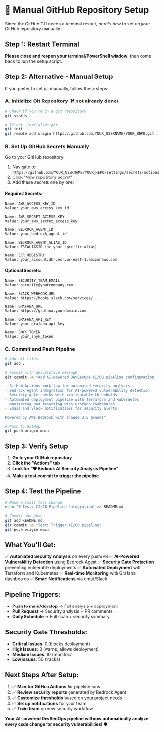 # 🔧 Manual GitHub Repository Setup

Since the GitHub CLI needs a terminal restart, here's how to set up your GitHub repository manually:

## **Step 1: Restart Terminal**

**Please close and reopen your terminal/PowerShell window**, then come back to run the setup script.

## **Step 2: Alternative - Manual Setup**

If you prefer to set up manually, follow these steps:

### **A. Initialize Git Repository (if not already done)**

```bash
# Check if you're in a git repository
git status

# If not, initialize git
git init
git remote add origin https://github.com/YOUR_USERNAME/YOUR_REPO.git
```

### **B. Set Up GitHub Secrets Manually**

Go to your GitHub repository:
1. Navigate to: `https://github.com/YOUR_USERNAME/YOUR_REPO/settings/secrets/actions`
2. Click "New repository secret"
3. Add these secrets one by one:

#### **Required Secrets:**
```
Name: AWS_ACCESS_KEY_ID
Value: your_aws_access_key_id

Name: AWS_SECRET_ACCESS_KEY  
Value: your_aws_secret_access_key

Name: BEDROCK_AGENT_ID
Value: your_bedrock_agent_id

Name: BEDROCK_AGENT_ALIAS_ID
Value: TSTALIASID (or your specific alias)

Name: ECR_REGISTRY
Value: your_account.dkr.ecr.us-east-1.amazonaws.com
```

#### **Optional Secrets:**
```
Name: SECURITY_TEAM_EMAIL
Value: security@yourcompany.com

Name: SLACK_WEBHOOK_URL
Value: https://hooks.slack.com/services/...

Name: GRAFANA_URL
Value: https://grafana.yourdomain.com

Name: GRAFANA_API_KEY
Value: your_grafana_api_key

Name: SNYK_TOKEN
Value: your_snyk_token
```

### **C. Commit and Push Pipeline**

```bash
# Add all files
git add .

# Commit with descriptive message
git commit -m "Add AI-powered DevSecOps CI/CD pipeline configuration

- GitHub Actions workflow for automated security analysis
- Bedrock Agent integration for AI-powered vulnerability detection  
- Security gate checks with configurable thresholds
- Automated deployment pipeline with Terraform and Kubernetes
- Monitoring and reporting with Grafana dashboards
- Email and Slack notifications for security alerts

Powered by AWS Bedrock with Claude 3.5 Sonnet"

# Push to GitHub
git push origin main
```

## **Step 3: Verify Setup**

1. **Go to your GitHub repository**
2. **Click the "Actions" tab**
3. **Look for "🛡️ Bedrock AI Security Analysis Pipeline"**
4. **Make a test commit to trigger the pipeline**

## **Step 4: Test the Pipeline**

```bash
# Make a small test change
echo "# Test: CI/CD Pipeline Integration" >> README.md

# Commit and push
git add README.md
git commit -m "Test: Trigger CI/CD pipeline"
git push origin main
```

## **What You'll Get:**

✅ **Automated Security Analysis** on every push/PR
✅ **AI-Powered Vulnerability Detection** using Bedrock Agent
✅ **Security Gate Protection** preventing vulnerable deployments
✅ **Automated Deployment** with Terraform and Kubernetes
✅ **Real-time Monitoring** with Grafana dashboards
✅ **Smart Notifications** via email/Slack

## **Pipeline Triggers:**

- **Push to main/develop** → Full analysis + deployment
- **Pull Request** → Security analysis + PR comments
- **Daily Schedule** → Full scan + security summary

## **Security Gate Thresholds:**

- **Critical Issues**: 0 (blocks deployment)
- **High Issues**: 3 (warns, allows deployment)
- **Medium Issues**: 10 (monitors)
- **Low Issues**: 50 (tracks)

## **Next Steps After Setup:**

1. ✅ **Monitor GitHub Actions** for pipeline runs
2. ✅ **Review security reports** generated by Bedrock Agent
3. ✅ **Customize thresholds** based on your project needs
4. ✅ **Set up notifications** for your team
5. ✅ **Train team** on new security workflow

**Your AI-powered DevSecOps pipeline will now automatically analyze every code change for security vulnerabilities!** 🛡️
